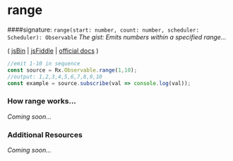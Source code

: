 # range

####signature: `range(start: number, count: number, scheduler: Scheduler): Observable`
*The gist: Emits numbers within a specified range...*

( [jsBin](http://jsbin.com/yalefomage/1/edit?js,console) | [jsFiddle](https://jsfiddle.net/btroncone/cfvfgwn9/) | [official docs](http://reactivex.io/rxjs/class/es6/Observable.js~Observable.html#static-method-range) )

```js
//emit 1-10 in sequence
const source = Rx.Observable.range(1,10);
//output: 1,2,3,4,5,6,7,8,9,10
const example = source.subscribe(val => console.log(val));
```

### How range works...
*Coming soon...*


### Additional Resources
*Coming soon...*